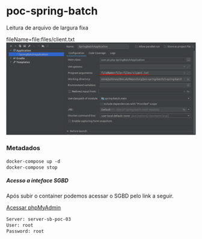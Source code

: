 # poc-spring-batch
Leitura de arquivo de largura fixa


fileName=file:files/client.txt
![Alt text](src/main/resources/img/Seleção_045.png)

### Metadados

    docker-compose up -d
    docker-compose stop

##### Acesso a inteface SGBD
Após subir o container podemos acessar o SGBD pelo link a seguir.

[Acessar phpMyAdmin](http://localhost/)

    Server: server-sb-poc-03
    User: root
    Password: root
